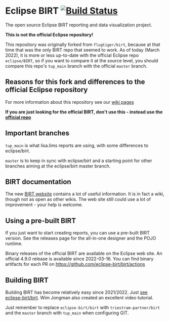 # Eclipse BIRT [![Build Status](https://travis-ci.com/triestram-partner/birt.svg?branch=tup_main)](https://travis-ci.com/triestram-partner/birt)
The open source Eclipse BIRT reporting and data visualization project.

**This is not the official Eclipse repository!**

This repository was originally forked from `flugtiger/birt`, because at that time that was the only BIRT repo that seemed to work.
As of today (March 2022), it is more or less up-to-date with the official Eclipse repo `eclipse/BIRT`,
so if you want to compare it at the source level, you should compare
this repo's `tup_main` branch with the official `master` branch.

## Reasons for this fork and differences to the official Eclipse repository

For more information about this repository see our [wiki pages](https://github.com/triestram-partner/birt/wiki)

**If you are just looking for the official BIRT, don't use this - instead use the [official repo](https://github.com/eclipse-birt/birt/)**

## Important branches

`tup_main` is what lisa.lims reports are using, with some differences to eclipse/birt.

`master` is to keep in sync with eclipse/birt and a starting point for other branches aiming at the eclipse/birt master branch.

## BIRT documentation ##

The new [BIRT website](https://eclipse.org/birt) contains a lot of useful information.
It is in fact a wiki, though not as open as other wikis.
The web site still could use a lot of improvement - your help is welcome.

## Using a pre-built BIRT

If you just want to start creating reports, you can use a pre-built BIRT version.
See the releases page for the all-in-one designer and the POJO runtime.

Binary releases of the official BIRT are available on the Eclipse web site.
An official 4.9.0 release is available since 2022-03-16.
You can find binary artifacts for each PR on https://github.com/eclipse-birt/birt/actions

## Building BIRT

Building BIRT has become relatively easy since 2021/2022. Just [see eclipse-birt/birt](https://github.com/eclipse-birt/birt/).
Wim Jongman also created an excellent video tutorial.

Just remember to replace `eclipse-birt/birt` with `triestram-partner/birt` and the `master` branch with `tup_main` when configuring GIT.
